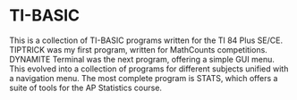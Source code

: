 # TI-BASIC
This is a collection of TI-BASIC programs written for the TI 84 Plus SE/CE.  
TIPTRICK was my first program, written for MathCounts competitions. DYNAMITE Terminal was the next program, offering a simple GUI menu. This evolved into a collection of programs for different subjects unified with a navigation menu. The most complete program is STATS, which offers a suite of tools for the AP Statistics course.

